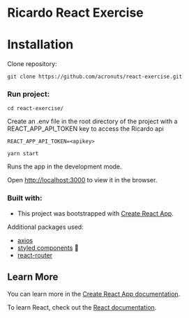 # Ricardo React Exercise

# Installation

Clone repository:

```
git clone https://github.com/acronuts/react-exercise.git
```

### Run project:

```
cd react-exercise/
```

Create an .env file in the root directory of the project with a REACT_APP_API_TOKEN key to access the Ricardo api
```
REACT_APP_API_TOKEN=<apikey>
```

```
yarn start
```

Runs the app in the development mode.

Open [http://localhost:3000](http://localhost:3000) to view it in the browser.

### Built with:

-   This project was bootstrapped with [Create React App](https://github.com/facebook/create-react-app).

Additional packages used:

-   [axios](https://axios-http.com/)
-   [styled components](https://styled-components.com/) 💅
-   [react-router](https://reactrouter.com/web/guides/quick-start)

## Learn More

You can learn more in the [Create React App documentation](https://facebook.github.io/create-react-app/docs/getting-started).

To learn React, check out the [React documentation](https://reactjs.org/).
